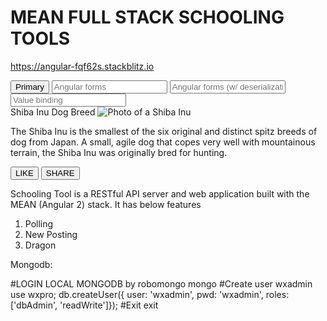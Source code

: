 
# MEAN FULL STACK SCHOOLING TOOLS
https://angular-fqf62s.stackblitz.io

<mat-form-field>
    <button mat-button color="primary" (click)="nextDate()">Primary</button>
  <input matInput [matDatepicker]="picker1" placeholder="Angular forms" [formControl]="date">
  <mat-datepicker-toggle matSuffix [for]="picker1"></mat-datepicker-toggle>
  <mat-datepicker #picker1></mat-datepicker>
</mat-form-field>

<mat-form-field>
  <input matInput [matDatepicker]="picker2" placeholder="Angular forms (w/ deserialization)"
         [formControl]="serializedDate">
  <mat-datepicker-toggle matSuffix [for]="picker2"></mat-datepicker-toggle>
  <mat-datepicker #picker2></mat-datepicker>
</mat-form-field>

<mat-form-field>
  <input matInput [matDatepicker]="picker3" placeholder="Value binding" [value]="date.value">
  <mat-datepicker-toggle matSuffix [for]="picker3"></mat-datepicker-toggle>
  <mat-datepicker #picker3></mat-datepicker>
</mat-form-field>


<mat-card class="example-card">
  <mat-card-header>
    <div mat-card-avatar class="example-header-image"></div>
    <mat-card-title>Shiba Inu</mat-card-title>
    <mat-card-subtitle>Dog Breed</mat-card-subtitle>
  </mat-card-header>
  <img mat-card-image src="https://material.angular.io/assets/img/examples/shiba2.jpg" alt="Photo of a Shiba Inu">
  <mat-card-content>
    <p>
      The Shiba Inu is the smallest of the six original and distinct spitz breeds of dog from Japan.
      A small, agile dog that copes very well with mountainous terrain, the Shiba Inu was originally
      bred for hunting.
    </p>
  </mat-card-content>
  <mat-card-actions>
    <button mat-button>LIKE</button>
    <button mat-button>SHARE</button>
  </mat-card-actions>
</mat-card>

Schooling Tool is a RESTful API server and web application built with the MEAN (Angular 2) stack. It has below features

1) Polling
2) New Posting
3) Dragon


Mongodb:

#LOGIN LOCAL MONGODB by robomongo
mongo
#Create user wxadmin
use wxpro;
db.createUser({ user: 'wxadmin', pwd: 'wxadmin', roles: ['dbAdmin', 'readWrite']});
#Exit
exit
